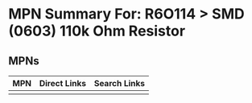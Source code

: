 



# MPN Summary For: R6O114 > SMD (0603) 110k Ohm Resistor

## MPNs
  

|MPN|Direct Links|Search Links|
| :--- | :--- | :--- |
||||
